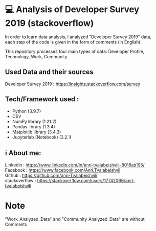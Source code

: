# 💻 Analysis of Developer Survey 2019 (stackoverflow)

In order to learn data analysis, I analyzed "Developer Survey 2019" data, each step of the code is given in the form of comments (in English). 
 
This repository processes four main types of data: Developer Profile, Technology, Work, Community.


## Used Data and their sources

Developer Survey 2019 : https://insights.stackoverflow.com/survey
 

## Tech/Framework used : 

* Python (3.9.7)
* CSV
* NumPy library (1.21.2)
* Pandas library  (1.3.4)
* Matplotlib library (3.4.3)
* Jupyterlab (Notebook) (3.2.1)
 
 
## ℹ️ About me:

 Linkedin : https://www.linkedin.com/in/anri-tvalabeishvili-8018ab195/    <br/>
 Facebook : https://www.facebook.com/Anri.Tvalabeishvil   <br/>
 Github : https://github.com/anri-Tvalabeishvili    <br/>
 stackoverflow : https://stackoverflow.com/users/17742066/anri-tvalabeishvili   <br/>
  
  
# Note 

"Work_Analyzed_Data" and "Community_Analyzed_Data" are without Comments
